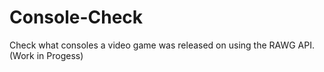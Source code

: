 # Console-Check
Check what consoles a video game was released on using the RAWG API.
(Work in Progess)    
